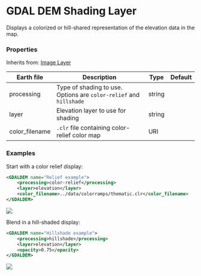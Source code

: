 # GDAL DEM Shading Layer

Displays a colorized or hill-shared representation of the elevation data in the map.

### Properties

Inherits from: [Image Layer](ImageLayer.md)

| Earth file     | Description                                                  | Type   | Default |
| -------------- | ------------------------------------------------------------ | ------ | ------- |
| processing     | Type of shading to use. Options are `color-relief` and `hillshade` | string |         |
| layer          | Elevation layer to use for shading                           | string |         |
| color_filename | `.clr` file containing color-relief color map                | URI    |         |

### Examples

Start with a color relief display:

```xml
<GDALDEM name="Relief example">
    <processing>color-relief</processing>
    <layer>elevation</layer>
    <color_filename>../data/colorramps/thematic.clr</color_filename>
</GDALDEM>
```

![](/_static/images/gdaldem_colorrelief.png)



Blend in a hill-shaded display:

```xml
<GDALDEM name="Hillshade example">
    <processing>hillshade</processing>
    <layer>elevation</layer>
    <opacity>0.75</opacity>
</GDALDEM>
```

![](/_static/images/gdaldem_hillshade.png)



